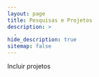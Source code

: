 ```yaml
---
layout: page
title: Pesquisas e Projetos
description: >
  .
hide_description: true
sitemap: false
---
```


Incluir projetos